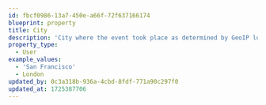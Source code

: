 ```yaml
---
id: fbcf0986-13a7-450e-a66f-72f637166174
blueprint: property
title: City
description: 'City where the event took place as determined by GeoIP lookup.'
property_type:
  - User
example_values:
  - 'San Francisco'
  - London
updated_by: 0c3a318b-936a-4cbd-8fdf-771a90c297f0
updated_at: 1725387706
---
```

